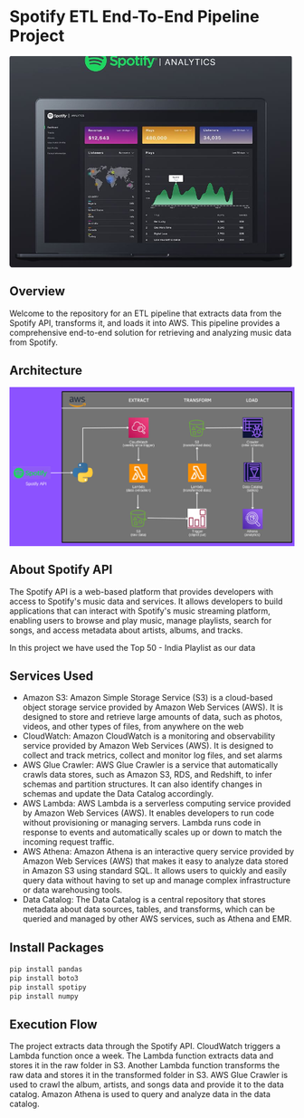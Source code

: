 # Spotify ETL End-To-End Pipeline Project
<img align="center" alt="coding" width="500" src="https://github.com/Shoaib9288/AWS_DataEngineering_Projects/blob/main/spotify-etl-aws-data-pipeline-project/Spotify_Analytics.JPG">

## Overview
Welcome to the repository for an ETL pipeline that extracts data from the Spotify API, transforms it, and loads it into AWS. This pipeline provides a comprehensive end-to-end solution for retrieving and analyzing music data from Spotify.

## Architecture
<img align="center" alt="coding" width="800" src="https://github.com/Shoaib9288/AWS_DataEngineering_Projects/blob/main/spotify-etl-aws-data-pipeline-project/Snapshots/Architecture.jpeg">

## About Spotify API
The Spotify API is a web-based platform that provides developers with access to Spotify's music data and services. It allows developers to build applications that can interact with Spotify's music streaming platform, enabling users to browse and play music, manage playlists, search for songs, and access metadata about artists, albums, and tracks.

In this project we have used the Top 50 - India Playlist as our data

## Services Used
- Amazon S3: Amazon Simple Storage Service (S3) is a cloud-based object storage service provided by Amazon Web Services (AWS). It is designed to store and retrieve large amounts of data, such as photos, videos, and other types of files, from anywhere on the web
- CloudWatch: Amazon CloudWatch is a monitoring and observability service provided by Amazon Web Services (AWS). It is designed to collect and track metrics, collect and monitor log files, and set alarms
- AWS Glue Crawler: AWS Glue Crawler is a service that automatically crawls data stores, such as Amazon S3, RDS, and Redshift, to infer schemas and partition structures. It can also identify changes in schemas and update the Data Catalog accordingly.
- AWS Lambda: AWS Lambda is a serverless computing service provided by Amazon Web Services (AWS). It enables developers to run code without provisioning or managing servers. Lambda runs code in response to events and automatically scales up or down to match the incoming request traffic.
- AWS Athena: Amazon Athena is an interactive query service provided by Amazon Web Services (AWS) that makes it easy to analyze data stored in Amazon S3 using standard SQL. It allows users to quickly and easily query data without having to set up and manage complex infrastructure or data warehousing tools.
- Data Catalog: The Data Catalog is a central repository that stores metadata about data sources, tables, and transforms, which can be queried and managed by other AWS services, such as Athena and EMR.

## Install Packages
```
pip install pandas
pip install boto3
pip install spotipy
pip install numpy
```

## Execution Flow
The project extracts data through the Spotify API.
CloudWatch triggers a Lambda function once a week.
The Lambda function extracts data and stores it in the raw folder in S3.
Another Lambda function transforms the raw data and stores it in the transformed folder in S3.
AWS Glue Crawler is used to crawl the album, artists, and songs data and provide it to the data catalog.
Amazon Athena is used to query and analyze data in the data catalog.
